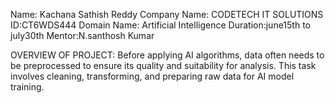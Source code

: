 Name: Kachana Sathish Reddy
Company Name: CODETECH IT SOLUTIONS
ID:CT6WDS444
Domain Name: Artificial Intelligence
Duration:june15th to july30th
Mentor:N.santhosh Kumar


OVERVIEW OF PROJECT:
       Before applying AI algorithms, data often needs to be preprocessed to
      ensure its quality and suitability for analysis. This task involves cleaning,
      transforming, and preparing raw data for AI model training.

